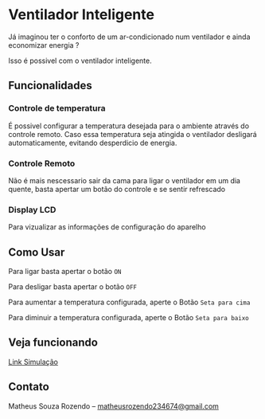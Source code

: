 # Ventilador Inteligente
Já imaginou ter o conforto de um ar-condicionado num ventilador e ainda economizar energia ?

Isso é possivel com o ventilador inteligente.

## Funcionalidades

### Controle de temperatura
É possivel configurar a temperatura desejada para o ambiente através do controle remoto. Caso essa temperatura seja atingida o ventilador desligará automaticamente, evitando desperdicio de energia.

### Controle Remoto
Não é mais nescessario sair da cama para  ligar o ventilador em um dia quente, basta apertar um botão do controle e se sentir refrescado

### Display LCD
Para vizualizar as informações de configuração do aparelho

## Como Usar
Para ligar basta apertar o botão `ON`

Para desligar basta apertar o botão `OFF`

Para aumentar a temperatura configurada, aperte o Botão `Seta para cima`

Para diminuir a temperatura configurada, aperte o Botão `Seta para baixo`

## Veja funcionando
[Link Simulação](https://www.tinkercad.com/things/eBXjTGiWD5T)


## Contato
Matheus Souza Rozendo  – matheusrozendo234674@gmail.com
